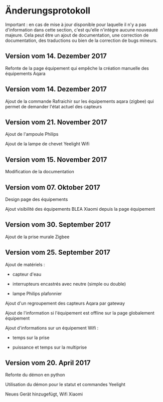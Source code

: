 # Änderungsprotokoll

Important : en cas de mise à jour disponible pour laquelle il n'y a pas d'information dans cette section, c'est qu'elle n'intègre aucune nouveauté majeure. Cela peut être un ajout de documentation, une correction de documentation, des traductions ou bien de la correction de bugs mineurs.

## Version vom 14. Dezember 2017

Refonte de la page équipement qui empêche la création manuelle des équipements Aqara

## Version vom 14. Dezember 2017

Ajout de la commande Rafraichir sur les équipements aqara (zigbee) qui permet de demander l'état actuel des capteurs

## Version vom 21. November 2017

Ajout de l'ampoule Philips

Ajout de la lampe de chevet Yeelight Wifi

## Version vom 15. November 2017

Modification de la documentation

## Version vom 07. Oktober 2017

Design page des équipements

Ajout visibilité des équipements BLEA Xiaomi depuis la page équipement

## Version vom 30. September 2017

Ajout de la prise murale Zigbee

## Version vom 25. September 2017

Ajout de matériels :

* capteur d'eau

* interrupteurs encastrés avec neutre (simple ou double)

* lampe Philips plafonnier


Ajout d'un regroupement des capteurs Aqara par gateway

Ajout de l'information si l'équipement est offline sur la page globalement équipement

Ajout d'informations sur un équipement Wifi :

* temps sur la prise

* puissance et temps sur la multiprise

## Version vom 20. April 2017

Refonte du démon en python

Utilisation du démon pour le statut et commandes Yeelight

Neues Gerät hinzugefügt, Wifi Xiaomi